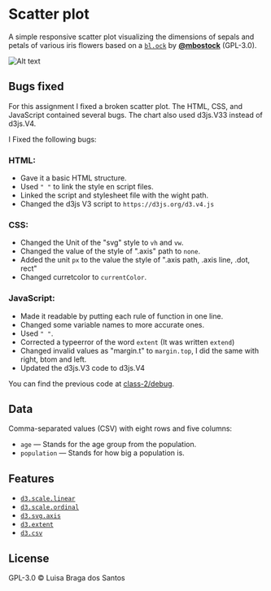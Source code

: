 # Scatter plot

A simple responsive scatter plot visualizing the dimensions of sepals and petals
of various iris flowers based on a [`bl.ock`][block] by
[**@mbostock**][block-author] (GPL-3.0).

![Alt text](preview.png)

## Bugs fixed
For this assignment I fixed a broken scatter plot. The HTML, CSS, and JavaScript contained several bugs. The chart also used d3js.V33 instead of d3js.V4.

I Fixed the following bugs:
### HTML:
* Gave it a basic HTML structure.
* Used `" "` to link the style en script files.
* Linked the script and stylesheet file with the wight path.
* Changed the d3js V3 script to `https://d3js.org/d3.v4.js`

### CSS:
* Changed the Unit of the "svg" style to `vh` and `vw`.
* Changed the value of the style of ".axis" path to `none`.
* Added the unit `px` to the value  the style of ".axis path,
  .axis line, .dot, rect"
* Changed curretcolor to `currentColor`.

### JavaScript:
* Made it readable by putting each rule of function in one line.
* Changed some variable names to more accurate ones.
* Used `" "`.
* Corrected a typeerror of the word `extent` (It was written `extend`)
* Changed invalid values as "margin.t" to `margin.top`, I did the same with right, btom and left.
* Updated the d3js.V3 code to d3js.V4

You can find the previous code at [class-2/debug](https://cmda-fe3x3.github.io/course-17-18/class-2/debug).

## Data

Comma-separated values (CSV) with eight rows and five columns:
* `age` — Stands for the age group from the population.
* `population` — Stands for how big a population is.

## Features

*   [`d3.scale.linear`](https://github.com/d3/d3-3.x-api-reference/blob/master/Quantitative-Scales.md#_linear)
*   [`d3.scale.ordinal`](https://github.com/d3/d3-3.x-api-reference/blob/master/Ordinal-Scales.md#ordinal)
*   [`d3.svg.axis`](https://github.com/d3/d3-3.x-api-reference/blob/master/SVG-Axes.md#axis)
*   [`d3.extent`](https://github.com/d3/d3-3.x-api-reference/blob/master/Arrays.md#d3_extent)
*   [`d3.csv`](https://github.com/d3/d3-3.x-api-reference/blob/master/CSV.md#csv)


## License

GPL-3.0 © Luisa Braga dos Santos

[block]: https://bl.ocks.org/mbostock/3887118

[block-author]: https://github.com/mbostock

